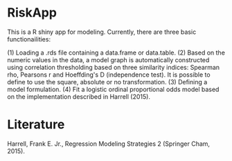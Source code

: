 # RiskApp

This is a R shiny app for modeling. Currently, there are three basic functionailities: 

(1) Loading a .rds file containing a data.frame or data.table.
(2) Based on the numeric values in the data, a model graph is automatically constructed using correlation thresholding based on three similarity indices: Spearman rho, Pearsons r and Hoeffding's D (independence test). It is possible to define to use the square, absolute or no transformation.
(3) Defining a model formulation.
(4) Fit a logistic ordinal proportional odds model based on the implementation described in Harrell (2015).

# Literature
Harrell, Frank E. Jr., Regression Modeling Strategies 2 (Springer Cham, 2015).
